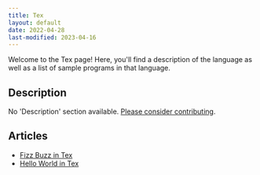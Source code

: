 ```yaml
---
title: Tex
layout: default
date: 2022-04-28
last-modified: 2023-04-16
---
```


Welcome to the Tex page! Here, you'll find a description of the language as well as a list of sample programs in that language.

## Description

No 'Description' section available. [Please consider contributing](https://github.com/TheRenegadeCoder/sample-programs-website).

## Articles

- [Fizz Buzz in Tex](https://sampleprograms.io/projects/fizz-buzz/tex)
- [Hello World in Tex](https://sampleprograms.io/projects/hello-world/tex)